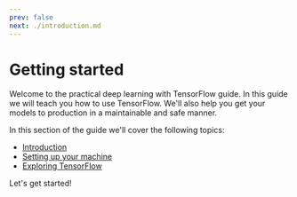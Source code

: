 ```yaml
---
prev: false
next: ./introduction.md
---
```

# Getting started

Welcome to the practical deep learning with TensorFlow guide. In this guide
we will teach you how to use TensorFlow. We'll also help you get your models
to production in a maintainable and safe manner.

In this section of the guide we'll cover the following topics:

- [Introduction](introduction.md)
- [Setting up your machine](setting-up-your-machine.md)
- [Exploring TensorFlow](exploring-tensorflow.md)

Let's get started!